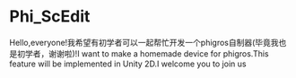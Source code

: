 # Phi_ScEdit
Hello,everyone!我希望有初学者可以一起帮忙开发一个phigros自制器(毕竟我也是初学者，谢谢啦)!I want to make a homemade device for phigros.This feature will be implemented in Unity 2D.I welcome you to join us
